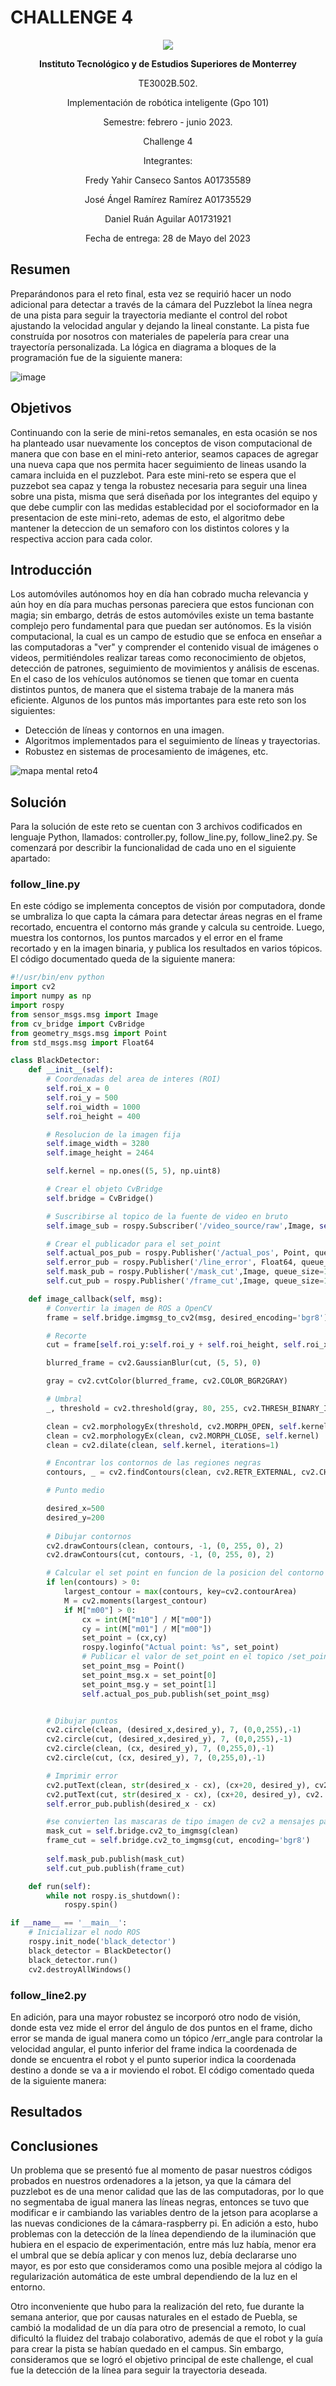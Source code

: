 # CHALLENGE 4

<p align="center">
  <img src="https://github.com/engelSprt/Retos_Manchester_Robotics/blob/main/Challenge%201/Imagenes/tecnologico-de-monterrey-blue.png" />
</p>

**<p align="center">Instituto Tecnológico y de Estudios Superiores de Monterrey</p>**
<p align="center">TE3002B.502.</p>
<p align="center">Implementación de robótica inteligente (Gpo 101)</p>
<p align="center">Semestre: febrero - junio 2023.</p>
<p align="center">Challenge 4</p>
<p align="center">Integrantes:</p>
<p align="center">Fredy Yahir Canseco Santos     A01735589</p>
<p align="center">José Ángel Ramírez Ramírez    A01735529</p>
<p align="center">Daniel Ruán Aguilar           A01731921</p>
<p align="center">Fecha de entrega: 28 de Mayo del 2023</p>


## Resumen
Preparándonos para el reto final, esta vez se requirió hacer un nodo adicional para detectar a través de la cámara del Puzzlebot la línea negra de una pista para seguir la trayectoria mediante el control del robot ajustando la velocidad angular y dejando la lineal constante. La pista fue construída por nosotros con materiales de papelería para crear una trayectoría personalizada. La lógica en diagrama a bloques de la programación fue de la siguiente manera:
 
![image](https://github.com/engelSprt/Implementacion_de_Robotica_Inteligente/blob/main/challenge_4/diagram.png)

## Objetivos

Continuando con la serie de mini-retos semanales, en esta ocasión se nos ha planteado usar nuevamente los conceptos de vison computacional de manera que con base en el mini-reto anterior, seamos capaces de agregar una nueva capa que nos permita hacer seguimiento de lineas usando la camara incluida en el puzzlebot.
Para este mini-reto se espera que el puzzebot sea capaz y tenga la robustez necesaria para seguir una linea sobre una pista, misma que será diseñada por los integrantes del equipo y que debe cumplir con las medidas establecidad por el socioformador en la presentacion de este mini-reto, ademas de esto, el algoritmo debe mantener la deteccion de un semaforo con los distintos colores y la respectiva accion para cada color. 


## Introducción 

Los automóviles autónomos hoy en día han cobrado mucha relevancia y aún hoy en día para muchas personas pareciera que estos funcionan con magia; sin embargo, detrás de estos automóviles existe un tema bastante complejo pero fundamental para que puedan ser autónomos. Es la visión computacional, la cual es un campo de estudio que se enfoca en enseñar a las computadoras a "ver" y comprender el contenido visual de imágenes o videos, permitiéndoles realizar tareas como reconocimiento de objetos, detección de patrones, seguimiento de movimientos y análisis de escenas. En el caso de los vehículos autónomos se tienen que tomar en cuenta distintos puntos, de manera que el sistema trabaje de la manera más eficiente. Algunos de los puntos más importantes para este reto son los siguientes:

* Detección de líneas y contornos en una imagen.
* Algoritmos implementados para el seguimiento de líneas y trayectorias.
* Robustez en sistemas de procesamiento de imágenes, etc.

![mapa mental reto4](https://github.com/engelSprt/Implementacion_de_Robotica_Inteligente/assets/100887194/f4a8d9a2-09ab-49c0-9422-c32dca103cb1)


## Solución
Para la solución de este reto se cuentan con 3 archivos codificados en lenguaje Python, llamados: controller.py, follow_line.py, follow_line2.py. Se comenzará por describir la funcionalidad de cada uno en el siguiente apartado:

### follow_line.py
En este código se implementa conceptos de visión por computadora, donde se umbraliza lo que capta la cámara para detectar áreas negras en el frame recortado, encuentra el contorno más grande y calcula su centroide. Luego, muestra los contornos, los puntos marcados y el error en el frame recortado y en la imagen binaria, y publica los resultados en varios tópicos. El código documentado queda de la siguiente manera:

`````python 
#!/usr/bin/env python
import cv2
import numpy as np
import rospy
from sensor_msgs.msg import Image
from cv_bridge import CvBridge
from geometry_msgs.msg import Point
from std_msgs.msg import Float64

class BlackDetector:
    def __init__(self):
        # Coordenadas del area de interes (ROI)
        self.roi_x = 0
        self.roi_y = 500
        self.roi_width = 1000
        self.roi_height = 400

        # Resolucion de la imagen fija
        self.image_width = 3280
        self.image_height = 2464

        self.kernel = np.ones((5, 5), np.uint8)

        # Crear el objeto CvBridge
        self.bridge = CvBridge()

        # Suscribirse al topico de la fuente de video en bruto
        self.image_sub = rospy.Subscriber('/video_source/raw',Image, self.image_callback) 

        # Crear el publicador para el set_point
        self.actual_pos_pub = rospy.Publisher('/actual_pos', Point, queue_size=10)
        self.error_pub = rospy.Publisher('/line_error', Float64, queue_size =10)
        self.mask_pub = rospy.Publisher('/mask_cut',Image, queue_size=10)
        self.cut_pub = rospy.Publisher('/frame_cut',Image, queue_size=10)

    def image_callback(self, msg):
        # Convertir la imagen de ROS a OpenCV
        frame = self.bridge.imgmsg_to_cv2(msg, desired_encoding='bgr8')

        # Recorte
        cut = frame[self.roi_y:self.roi_y + self.roi_height, self.roi_x:self.roi_x + self.roi_width]

        blurred_frame = cv2.GaussianBlur(cut, (5, 5), 0)

        gray = cv2.cvtColor(blurred_frame, cv2.COLOR_BGR2GRAY)

        # Umbral
        _, threshold = cv2.threshold(gray, 80, 255, cv2.THRESH_BINARY_INV)

        clean = cv2.morphologyEx(threshold, cv2.MORPH_OPEN, self.kernel)
        clean = cv2.morphologyEx(clean, cv2.MORPH_CLOSE, self.kernel)
        clean = cv2.dilate(clean, self.kernel, iterations=1)

        # Encontrar los contornos de las regiones negras
        contours, _ = cv2.findContours(clean, cv2.RETR_EXTERNAL, cv2.CHAIN_APPROX_SIMPLE)

        # Punto medio

        desired_x=500
        desired_y=200
        
        # Dibujar contornos
        cv2.drawContours(clean, contours, -1, (0, 255, 0), 2)
        cv2.drawContours(cut, contours, -1, (0, 255, 0), 2)

        # Calcular el set point en funcion de la posicion del contorno mas grande
        if len(contours) > 0:
            largest_contour = max(contours, key=cv2.contourArea)
            M = cv2.moments(largest_contour)
            if M["m00"] > 0:
                cx = int(M["m10"] / M["m00"])
                cy = int(M["m01"] / M["m00"])
                set_point = (cx,cy)
                rospy.loginfo("Actual point: %s", set_point)
                # Publicar el valor de set_point en el topico /set_point
                set_point_msg = Point()
                set_point_msg.x = set_point[0]
                set_point_msg.y = set_point[1]
                self.actual_pos_pub.publish(set_point_msg)


        # Dibujar puntos 
        cv2.circle(clean, (desired_x,desired_y), 7, (0,0,255),-1)
        cv2.circle(cut, (desired_x,desired_y), 7, (0,0,255),-1)
        cv2.circle(clean, (cx, desired_y), 7, (0,255,0),-1)
        cv2.circle(cut, (cx, desired_y), 7, (0,255,0),-1)

        # Imprimir error
        cv2.putText(clean, str(desired_x - cx), (cx+20, desired_y), cv2. FONT_HERSHEY_SIMPLEX, 1, (0,0,255),2,cv2.LINE_AA)
        cv2.putText(cut, str(desired_x - cx), (cx+20, desired_y), cv2. FONT_HERSHEY_SIMPLEX, 1, (0,0,255),2,cv2.LINE_AA)
        self.error_pub.publish(desired_x - cx)

        #se convierten las mascaras de tipo imagen de cv2 a mensajes para publicar el topico
        mask_cut = self.bridge.cv2_to_imgmsg(clean)
        frame_cut = self.bridge.cv2_to_imgmsg(cut, encoding='bgr8')
        
        self.mask_pub.publish(mask_cut)
        self.cut_pub.publish(frame_cut)

    def run(self):
        while not rospy.is_shutdown():
            rospy.spin()

if __name__ == '__main__':
    # Inicializar el nodo ROS
    rospy.init_node('black_detector')
    black_detector = BlackDetector()
    black_detector.run()
    cv2.destroyAllWindows()
`````

### follow_line2.py
En adición, para una mayor robustez se incorporó otro nodo de visión, donde esta vez mide el error del ángulo de dos puntos en el frame, dicho error se manda de igual manera como un tópico /err_angle para controlar la velocidad angular, el punto inferior del frame indica la coordenada de donde se encuentra el robot y el punto superior indica la coordenada destino a donde se va a ir moviendo el robot. El código comentado queda de la siguiente manera:


## Resultados



## Conclusiones

Un problema que se presentó fue al momento de pasar nuestros códigos probados en nuestros ordenadores a la jetson, ya que la cámara del puzzlebot es de una menor calidad que las de las computadoras, por lo que no segmentaba de igual manera las líneas negras, entonces se tuvo que modificar e ir cambiando las variables dentro de la jetson para acoplarse a las nuevas condiciones de la cámara-raspberry pi. En adición a esto, hubo problemas con la detección de la línea dependiendo de la iluminación que hubiera en el espacio de experimentación, entre más luz había, menor era el umbral que se debía aplicar y con menos luz, debía declararse uno mayor, es por esto que consideramos como una posible mejora al código la regularización automática de este umbral dependiendo de la luz en el entorno.

Otro inconveniente que hubo para la realización del reto, fue durante la semana anterior, que por causas naturales en el estado de Puebla, se cambió la modalidad de un día para otro de presencial a remoto, lo cual dificultó la fluidez del trabajo colaborativo, además de que el robot y la guía para crear la pista se habían quedado en el campus. Sin embargo, consideramos que se logró el objetivo principal de este challenge, el cual fue la detección de la línea para seguir la trayectoria deseada.
